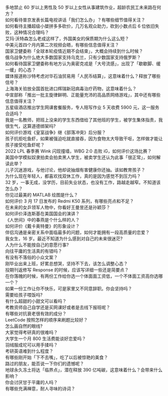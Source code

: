 多地禁止 60 岁以上男性及 50 岁以上女性从事建筑作业，超龄农民工未来路在何方？  
如何看待普京发表长篇电视讲话「我们怎么办」？有哪些细节值得关注？  
如何看待主播超级小桀拼多多砍价，几万名观众助力，砍到小数点后  6 位依旧失败，这种情况合理吗？  
艾玛·沃特森怎么老成这样了，外国美女的保质期为什么这么短？  
中美元首四个月内第二次视频会晤，有哪些信息值得关注？  
国家卫健委称「全球本轮疫情近期不会结束」，大概会持续到什么时候？  
俄乌战争为什么绝大多数国家支持乌克兰，只有少数国家支持俄罗斯？  
如何看待国家卫健委称有地方认为奥密克戎是「大号流感」，出现了「歇歇脚、缓一缓」的心态？  
媒体报道称沙特考虑对华石油贸易用「人民币结算」，这意味着什么？释放了哪些信号？  
上海海关验放全国首批进口辉瑞新冠病毒治疗药物，这意味着什么？  
中宣部称「推出一批主旋律鲜明、正能量充沛的高品质网络游戏」，其中还有哪些信息值得关注？  
五星级酒店推出学生网课套餐服务，专人陪写作业 5 天收费 5900 元，这一服务合适吗？  
我是一名教师，把班上没来的学生东西借给了其他班的学生，被学生集体指责，我很生气，这算道德绑架吗?  
如何评价游戏《皇室战争》继《部落冲突》后分服？  
孩子抗拒吃鱼虾，如果被强迫吃就直接吞，因为食物太大导致干呕，怎样做才能让孩子接受吃鱼虾呢？  
2022 LPL 春季赛 Wink 闪现撞墙，WBG 2:0 击败 iG，如何评价这场比赛？  
美国中学模拟奴隶拍卖会拍卖黑人学生，被卖学生还认为此事「很正常」，如何解读此举？  
儿子沉迷游戏，与他讨论，他却说抽烟有害健康你还抽。该如教育孩子？  
为什么现在年轻人，都喜欢找双休工作，真的是因为感觉不到压力吗？  
32 岁，一事无成，没学历，目前失业状态，也没有工作，路越走越窄。不知道该怎么办？  
你见过最美的 MATLAB 绘图是什么？  
如何评价 3 月 17 日发布的 Redmi K50 系列，有哪些亮点和不足？  
在未来的女乒领军人物中，你看好王曼昱还是孙颖莎？  
如何评价泽连斯基在美国国会的演讲？  
《人世间》中的春燕是个什么样的人？  
如何评价《戴卡奥特曼》的形象设计？  
伴侣沟通是亲密关系中面临最多的问题，如何才能拥有一段高质量的恋爱？  
我女生，16 岁。最近不知道为什么感到对自己的未来很迷茫?  
人为什么不能按自己的意愿行事?  
向往平庸的生活真的有错吗？  
有没有不落俗的小众文案？  
刚毕业出来上班，好累总想哭，坚持不下去，该怎么调整心态？  
投期刊返修写 Response 的时候，应该写详细一些还是简要点？  
在你落魄的时候，有两份工作给你选一个体面面工资低，一个不体面工资高你选哪一个？  
如果一份工作让你不快乐，可是家里又不同意辞职。你会坚持吗？  
需要给孩子喂饭吗?  
有什么超甜的小甜文可以看吗？  
考教资师自己自学还是买网课好或者是去线下报班呢？  
有哪些对抗衰老很有效的成分？  
LeetCode 按照怎样的顺序来刷题比较好？  
怎么画自然的眼线?  
大家觉得考研真的很难吗？  
大学生一个月 800 生活费能谈好恋爱吗？  
羽绒服成坨可以用手揉吗？  
考研英语难到什么程度？  
有哪些刚开始「下不去嘴」，吃了以后被惊艳的美食？  
路过的朋友，能否说一下你们的遗憾呢？  
地球永久冻土将达「临界点」，潜在释放 390 亿吨碳，这意味着什么？会带来什么影响？  
你会讨厌甘于平庸的人吗？  
有哪些充满禅意，耐人寻味的诗词？  
